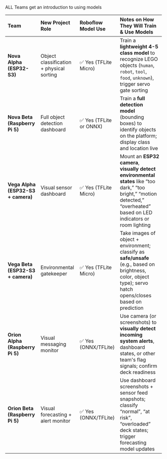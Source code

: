 ALL Teams get an introduction to using  models


| Team | New Project Role | Roboflow Model Use | Notes on How They Will Train & Use Models |
|:---|:---|:---|:---|
| **Nova Alpha (ESP32-S3)** | Object classification + physical sorting | ✅ Yes (TFLite Micro) | Train a **lightweight 4-5 class model** to recognize LEGO objects (`human`, `robot`, `tool`, `food`, `unknown`), trigger servo gate sorting |
| **Nova Beta (Raspberry Pi 5)** | Full object detection dashboard | ✅ Yes (TFLite or ONNX) | Train a **full detection model** (bounding boxes) to identify objects on the platform; display class and location live |
| **Vega Alpha (ESP32-S3 + camera)** | Visual sensor dashboard | ✅ Yes (TFLite Micro) | Mount an **ESP32 camera**, **visually detect environmental states** like “too dark,” “too bright,” “motion detected,” “overheated” based on LED indicators or room lighting |
| **Vega Beta (ESP32-S3 + camera)** | Environmental gatekeeper | ✅ Yes (TFLite Micro) | Take images of object + environment; classify as **safe/unsafe** (e.g., based on brightness, color, object type); servo hatch opens/closes based on prediction |
| **Orion Alpha (Raspberry Pi 5)** | Visual messaging monitor | ✅ Yes (ONNX/TFLite) | Use camera (or screenshots) to **visually detect incoming system alerts**, dashboard states, or other team's flag signals; confirm deck readiness |
| **Orion Beta (Raspberry Pi 5)** | Visual forecasting + alert monitor | ✅ Yes (ONNX/TFLite) | Use dashboard screenshots + sensor feed snapshots; classify “normal”, “at risk”, “overloaded” deck states; trigger forecasting model updates |
